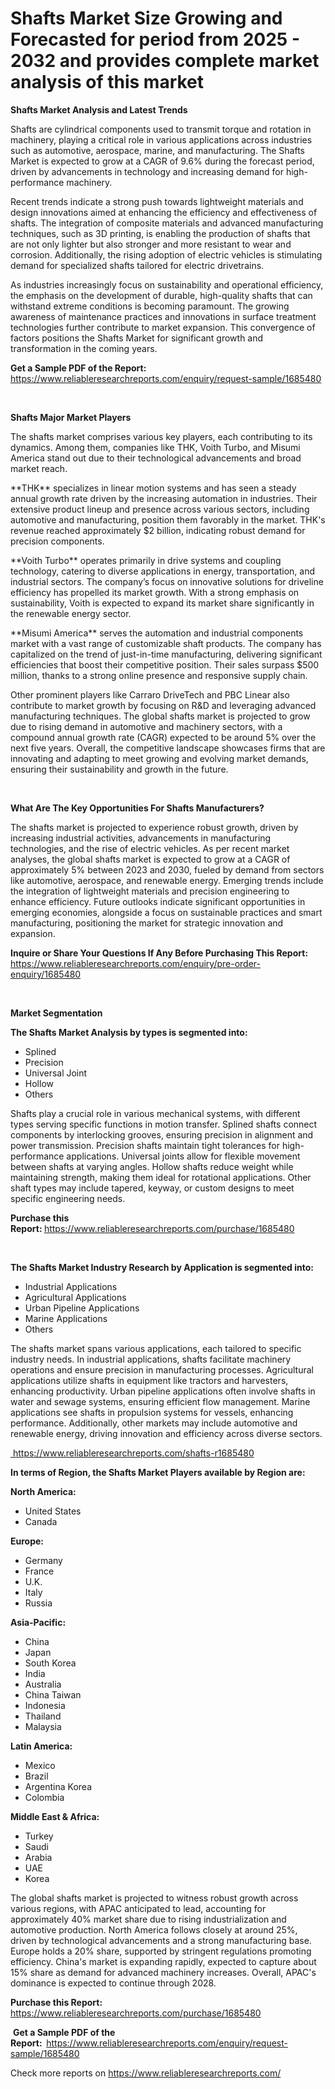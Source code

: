 <p><h1>Shafts Market Size Growing and Forecasted for period from 2025 - 2032 and provides complete market analysis of this market</h1></p><p><strong>Shafts Market Analysis and Latest Trends</strong></p>
<p><p>Shafts are cylindrical components used to transmit torque and rotation in machinery, playing a critical role in various applications across industries such as automotive, aerospace, marine, and manufacturing. The Shafts Market is expected to grow at a CAGR of 9.6% during the forecast period, driven by advancements in technology and increasing demand for high-performance machinery.</p><p>Recent trends indicate a strong push towards lightweight materials and design innovations aimed at enhancing the efficiency and effectiveness of shafts. The integration of composite materials and advanced manufacturing techniques, such as 3D printing, is enabling the production of shafts that are not only lighter but also stronger and more resistant to wear and corrosion. Additionally, the rising adoption of electric vehicles is stimulating demand for specialized shafts tailored for electric drivetrains.</p><p>As industries increasingly focus on sustainability and operational efficiency, the emphasis on the development of durable, high-quality shafts that can withstand extreme conditions is becoming paramount. The growing awareness of maintenance practices and innovations in surface treatment technologies further contribute to market expansion. This convergence of factors positions the Shafts Market for significant growth and transformation in the coming years.</p></p>
<p><strong>Get a Sample PDF of the Report:&nbsp;</strong> <a href="https://www.reliableresearchreports.com/enquiry/request-sample/1685480?utm_campaign=3207&utm_medium=2&utm_source=Github&utm_content=ia&utm_term=05032025&utm_id=shafts">https://www.reliableresearchreports.com/enquiry/request-sample/1685480</a></p>
<p>&nbsp;</p>
<p><strong>Shafts Major Market Players</strong></p>
<p><p>The shafts market comprises various key players, each contributing to its dynamics. Among them, companies like THK, Voith Turbo, and Misumi America stand out due to their technological advancements and broad market reach.</p><p>**THK** specializes in linear motion systems and has seen a steady annual growth rate driven by the increasing automation in industries. Their extensive product lineup and presence across various sectors, including automotive and manufacturing, position them favorably in the market. THK's revenue reached approximately $2 billion, indicating robust demand for precision components.</p><p>**Voith Turbo** operates primarily in drive systems and coupling technology, catering to diverse applications in energy, transportation, and industrial sectors. The company’s focus on innovative solutions for driveline efficiency has propelled its market growth. With a strong emphasis on sustainability, Voith is expected to expand its market share significantly in the renewable energy sector.</p><p>**Misumi America** serves the automation and industrial components market with a vast range of customizable shaft products. The company has capitalized on the trend of just-in-time manufacturing, delivering significant efficiencies that boost their competitive position. Their sales surpass $500 million, thanks to a strong online presence and responsive supply chain.</p><p>Other prominent players like Carraro DriveTech and PBC Linear also contribute to market growth by focusing on R&D and leveraging advanced manufacturing techniques. The global shafts market is projected to grow due to rising demand in automotive and machinery sectors, with a compound annual growth rate (CAGR) expected to be around 5% over the next five years. Overall, the competitive landscape showcases firms that are innovating and adapting to meet growing and evolving market demands, ensuring their sustainability and growth in the future.</p></p>
<p>&nbsp;</p>
<p><strong>What Are The Key Opportunities For Shafts Manufacturers?</strong></p>
<p><p>The shafts market is projected to experience robust growth, driven by increasing industrial activities, advancements in manufacturing technologies, and the rise of electric vehicles. As per recent market analyses, the global shafts market is expected to grow at a CAGR of approximately 5% between 2023 and 2030, fueled by demand from sectors like automotive, aerospace, and renewable energy. Emerging trends include the integration of lightweight materials and precision engineering to enhance efficiency. Future outlooks indicate significant opportunities in emerging economies, alongside a focus on sustainable practices and smart manufacturing, positioning the market for strategic innovation and expansion.</p></p>
<p><strong>Inquire or Share Your Questions If Any Before Purchasing This Report:</strong> <a href="https://www.reliableresearchreports.com/enquiry/pre-order-enquiry/1685480?utm_campaign=3207&utm_medium=2&utm_source=Github&utm_content=ia&utm_term=05032025&utm_id=shafts">https://www.reliableresearchreports.com/enquiry/pre-order-enquiry/1685480</a></p>
<p>&nbsp;</p>
<p><strong>Market Segmentation</strong></p>
<p><strong>The Shafts Market Analysis by types is segmented into:</strong></p>
<p><ul><li>Splined</li><li>Precision</li><li>Universal Joint</li><li>Hollow</li><li>Others</li></ul></p>
<p><p>Shafts play a crucial role in various mechanical systems, with different types serving specific functions in motion transfer. Splined shafts connect components by interlocking grooves, ensuring precision in alignment and power transmission. Precision shafts maintain tight tolerances for high-performance applications. Universal joints allow for flexible movement between shafts at varying angles. Hollow shafts reduce weight while maintaining strength, making them ideal for rotational applications. Other shaft types may include tapered, keyway, or custom designs to meet specific engineering needs.</p></p>
<p><strong>Purchase this Report:&nbsp;</strong><a href="https://www.reliableresearchreports.com/purchase/1685480?utm_campaign=3207&utm_medium=2&utm_source=Github&utm_content=ia&utm_term=05032025&utm_id=shafts">https://www.reliableresearchreports.com/purchase/1685480</a></p>
<p>&nbsp;</p>
<p><strong>The Shafts Market Industry Research by Application is segmented into:</strong></p>
<p><ul><li>Industrial Applications</li><li>Agricultural Applications</li><li>Urban Pipeline Applications</li><li>Marine Applications</li><li>Others</li></ul></p>
<p><p>The shafts market spans various applications, each tailored to specific industry needs. In industrial applications, shafts facilitate machinery operations and ensure precision in manufacturing processes. Agricultural applications utilize shafts in equipment like tractors and harvesters, enhancing productivity. Urban pipeline applications often involve shafts in water and sewage systems, ensuring efficient flow management. Marine applications see shafts in propulsion systems for vessels, enhancing performance. Additionally, other markets may include automotive and renewable energy, driving innovation and efficiency across diverse sectors.</p></p>
<p><a href="https://www.reliableresearchreports.com/shafts-r1685480?utm_campaign=3207&utm_medium=2&utm_source=Github&utm_content=ia&utm_term=05032025&utm_id=shafts">&nbsp;https://www.reliableresearchreports.com/shafts-r1685480</a></p>
<p><strong>In terms of Region, the Shafts Market Players available by Region are:</strong></p>
<p>
    <p> <strong> North America: </strong>
        <ul>
            <li>United States</li>
            <li>Canada</li>
        </ul>
        </p> 
    <p> <strong> Europe: </strong>
        <ul>
            <li>Germany</li>
            <li>France</li>
            <li>U.K.</li>
            <li>Italy</li>
            <li>Russia</li>
        </ul>
        </p> 
    <p> <strong> Asia-Pacific: </strong>
        <ul>
            <li>China</li>
            <li>Japan</li>
            <li>South Korea</li>
            <li>India</li>
            <li>Australia</li>
            <li>China Taiwan</li>
            <li>Indonesia</li>
            <li>Thailand</li>
            <li>Malaysia</li>
        </ul>
        </p> 
    <p> <strong> Latin America: </strong>
        <ul>
            <li>Mexico</li>
            <li>Brazil</li>
            <li>Argentina Korea</li>
            <li>Colombia</li>
        </ul>
        </p> 
    <p> <strong> Middle East & Africa: </strong>
        <ul>
            <li>Turkey</li>
            <li>Saudi</li>
            <li>Arabia</li>
            <li>UAE</li>
            <li>Korea</li>
        </ul>
    </p>
    </p>
<p><p>The global shafts market is projected to witness robust growth across various regions, with APAC anticipated to lead, accounting for approximately 40% market share due to rising industrialization and automotive production. North America follows closely at around 25%, driven by technological advancements and a strong manufacturing base. Europe holds a 20% share, supported by stringent regulations promoting efficiency. China's market is expanding rapidly, expected to capture about 15% share as demand for advanced machinery increases. Overall, APAC's dominance is expected to continue through 2028.</p></p>
<p><strong>Purchase this Report: </strong><a href="https://www.reliableresearchreports.com/purchase/1685480?utm_campaign=3207&utm_medium=2&utm_source=Github&utm_content=ia&utm_term=05032025&utm_id=shafts">https://www.reliableresearchreports.com/purchase/1685480</a></p>
<p>&nbsp;<strong>Get a Sample PDF of the Report:&nbsp;&nbsp;</strong><a href="https://www.reliableresearchreports.com/enquiry/request-sample/1685480?utm_campaign=3207&utm_medium=2&utm_source=Github&utm_content=ia&utm_term=05032025&utm_id=shafts">https://www.reliableresearchreports.com/enquiry/request-sample/1685480</a></p>
<p><strong></strong></p>
<p>Check more reports on <a href="https://www.reliableresearchreports.com/?utm_campaign=3207&utm_medium=2&utm_source=Github&utm_content=ia&utm_term=05032025&utm_id=shafts">https://www.reliableresearchreports.com/</a></p>